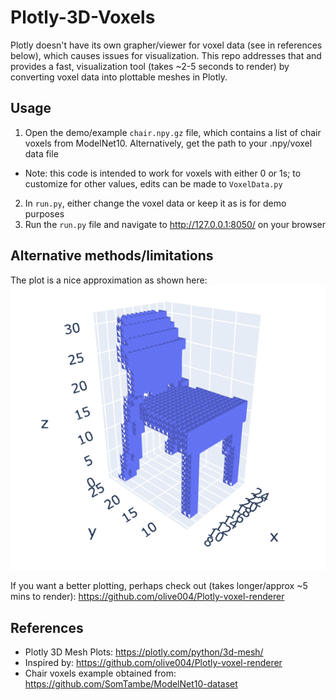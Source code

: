 # Plotly-3D-Voxels

Plotly doesn't have its own grapher/viewer for voxel data (see in references below), which causes issues for visualization. This repo addresses that and provides a fast, visualization tool (takes ~2-5 seconds to render) by converting voxel data into plottable meshes in Plotly.

## Usage

1. Open the demo/example `chair.npy.gz` file, which contains a list of chair voxels from ModelNet10. Alternatively, get the path to your .npy/voxel data file
- Note: this code is intended to work for voxels with either 0 or 1s; to customize for other values, edits can be made to `VoxelData.py`
2. In `run.py`, either change the voxel data or keep it as is for demo purposes
3. Run the `run.py` file and navigate to http://127.0.0.1:8050/ on your browser

## Alternative methods/limitations

The plot is a nice approximation as shown here:
![Alt text](example.png?raw=true "Chair")

If you want a better plotting, perhaps check out (takes longer/approx ~5 mins to render): https://github.com/olive004/Plotly-voxel-renderer

## References

- Plotly 3D Mesh Plots: https://plotly.com/python/3d-mesh/
- Inspired by: https://github.com/olive004/Plotly-voxel-renderer
- Chair voxels example obtained from: https://github.com/SomTambe/ModelNet10-dataset
